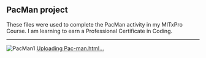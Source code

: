 PacMan project
---
These files were used to complete the PacMan activity in my MITxPro Course. I am learning to earn a Professional Certificate in Coding.
___
![PacMan1](https://user-images.githubusercontent.com/127439948/229308954-be36dd30-4569-4899-92dd-ba72487a14fe.png)
[Uploading Pac-man.html…]()
